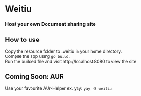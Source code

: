 # Weitiu
### Host your own Document sharing site

## How to use
Copy the resource folder to .weitiu in your home directory.<br>Compile the app using `go build`.<br>Run the builded file and visit http://localhost:8080 to view the site

## Coming Soon: AUR
Use your favourite AUr-Helper ex. yay:
`yay -S weitiu`